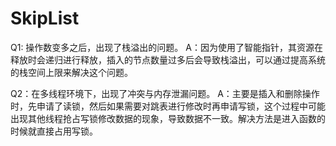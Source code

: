 # SkipList

Q1: 操作数变多之后，出现了栈溢出的问题。
A：因为使用了智能指针，其资源在释放时会递归进行释放，插入的节点数量过多后会导致栈溢出，可以通过提高系统的栈空间上限来解决这个问题。

Q2：在多线程环境下，出现了冲突与内存泄漏问题。
A：主要是插入和删除操作时，先申请了读锁，然后如果需要对跳表进行修改时再申请写锁，这个过程中可能出现其他线程抢占写锁修改数据的现象，导致数据不一致。解决方法是进入函数的时候就直接占用写锁。
